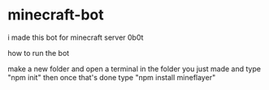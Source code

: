 # minecraft-bot
i made this bot for minecraft server 0b0t


how to run the bot

make a new folder and open a terminal in the folder you just made and type "npm init"
then once that's done type "npm install mineflayer"
